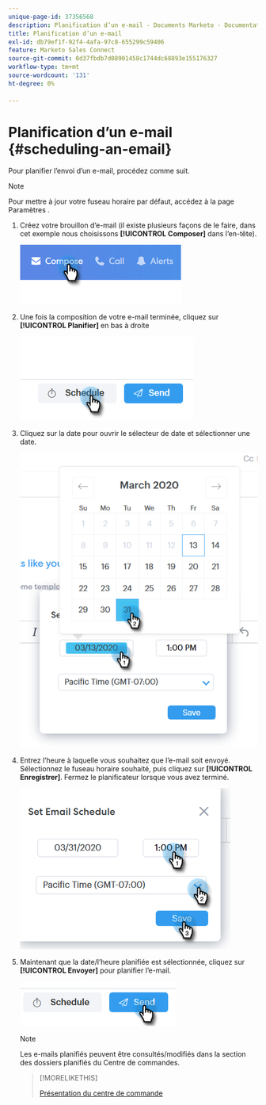 ```yaml
---
unique-page-id: 37356568
description: Planification d’un e-mail - Documents Marketo - Documentation du produit
title: Planification d’un e-mail
exl-id: db79ef1f-92f4-4afa-97c8-655299c59406
feature: Marketo Sales Connect
source-git-commit: 0d37fbdb7d08901458c1744dc68893e155176327
workflow-type: tm+mt
source-wordcount: '131'
ht-degree: 0%

---
```


# Planification d’un e-mail {#scheduling-an-email}

Pour planifier l’envoi d’un e-mail, procédez comme suit.

>[!NOTE]
>
>Pour mettre à jour votre fuseau horaire par défaut, accédez à la page Paramètres .

1. Créez votre brouillon d’e-mail (il existe plusieurs façons de le faire, dans cet exemple nous choisissons **[!UICONTROL Composer]** dans l’en-tête).

   ![](assets/one-1.png)

1. Une fois la composition de votre e-mail terminée, cliquez sur **[!UICONTROL Planifier]** en bas à droite

   ![](assets/two-1.png)

1. Cliquez sur la date pour ouvrir le sélecteur de date et sélectionner une date.

   ![](assets/three-1.png)

1. Entrez l’heure à laquelle vous souhaitez que l’e-mail soit envoyé. Sélectionnez le fuseau horaire souhaité, puis cliquez sur **[!UICONTROL Enregistrer]**. Fermez le planificateur lorsque vous avez terminé.

   ![](assets/four-1.png)

1. Maintenant que la date/l’heure planifiée est sélectionnée, cliquez sur **[!UICONTROL Envoyer]** pour planifier l’e-mail.

   ![](assets/five-1.png)

   >[!NOTE]
   >
   >Les e-mails planifiés peuvent être consultés/modifiés dans la section des dossiers planifiés du Centre de commandes.

   >[!MORELIKETHIS]
   >
   >[Présentation du centre de commande](/help/marketo/product-docs/marketo-sales-connect/email/command-center/command-center-overview.md)
